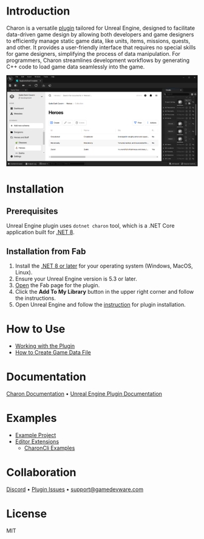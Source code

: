 # Introduction

Charon is a versatile [plugin](https://www.fab.com/listings/8cdfd7af-e1e9-4c97-b28d-d4b196767824) tailored for Unreal Engine, designed to facilitate data-driven game design
by allowing both developers and game designers to efficiently manage static game data,
like units, items, missions, quests, and other. It provides a user-friendly interface that requires no special skills
for game designers, simplifying the process of data manipulation. For programmers, Charon streamlines
development workflows by generating C++ code to load game data seamlessly into the game.

<img width="800" alt="editor ui" src="https://raw.githubusercontent.com/gamedevware/charon/refs/heads/main/docs/assets/ue_editor_screenshot.png"/>  

# Installation

Prerequisites
---------------
Unreal Engine plugin uses `dotnet charon` tool, which is a .NET Core application built for [.NET 8](https://dotnet.microsoft.com/en-us/download/dotnet/8.0).

Installation from Fab
---------------------------------------

1. Install the [.NET 8 or later](https://dotnet.microsoft.com/en-us/download/dotnet/8.0) for your operating system (Windows, MacOS, Linux).
2. Ensure your Unreal Engine version is 5.3 or later.
3. [Open](https://www.fab.com/listings/8cdfd7af-e1e9-4c97-b28d-d4b196767824) the Fab page for the plugin.
4. Click the **Add To My Library** button in the upper right corner and follow the instructions.
5. Open Unreal Engine and follow the [instruction](https://dev.epicgames.com/documentation/en-us/unreal-engine/working-with-plugins-in-unreal-engine) for plugin installation.

# How to Use

- [Working with the Plugin](https://gamedevware.github.io/charon/unreal_engine/overview.html#working-with-the-plugin)
- [How to Create Game Data File](https://gamedevware.github.io/charon/unreal_engine/creating_game_data.html)

# Documentation

[Charon Documentation](https://gamedevware.github.io/charon/) • [Unreal Engine Plugin Documentation](https://gamedevware.github.io/charon/unreal_engine/overview.html)  

# Examples
- [Example Project](https://github.com/gamedevware/charon-unreal-engine/tree/main/src/GameDevWare.Charon.UnrealEngine)
- [Editor Extensions](https://github.com/gamedevware/charon-unreal-engine/tree/main/src/GameDevWare.Charon.UnrealEngine/Source/CharonPluginGameEditor)
  - [CharonCli Examples](https://github.com/gamedevware/charon-unreal-engine/tree/main/src/GameDevWare.Charon.UnrealEngine/Source/CharonPluginGameEditor/Private/CharonCliExamples)

# Collaboration

[Discord](https://discord.gg/2quB5vXryd) • [Plugin Issues](https://github.com/gamedevware/charon-unreal-engine/issues) • [support@gamedevware.com](mailto:support@gamedevware.com)  


# License

MIT
